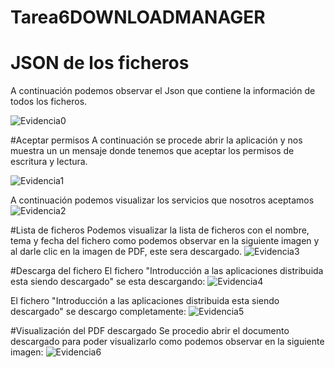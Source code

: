 # Tarea6DOWNLOADMANAGER

# JSON de los ficheros

A continuación podemos observar el Json que contiene la información de todos los ficheros.

![Evidencia0](https://user-images.githubusercontent.com/95297941/150552728-1995a36c-113f-4883-a908-0b4d83281355.png)

#Aceptar permisos
A continuación se procede abrir la aplicación y nos muestra un un mensaje donde tenemos que aceptar los permisos de escritura y lectura.

![Evidencia1](https://user-images.githubusercontent.com/95297941/150552746-69a20956-d215-4b64-9e2d-8ffdff232f42.png)

A continuación podemos visualizar los servicios que nosotros aceptamos
![Evidencia2](https://user-images.githubusercontent.com/95297941/150552766-bd4a47de-5b32-468b-87d5-14c5d9a2dc31.png)

#Lista de ficheros
Podemos visualizar la lista de ficheros con el nombre, tema y fecha del fichero como podemos observar en la siguiente imagen y al darle clic en la imagen de PDF, este sera descargado.
![Evidencia3](https://user-images.githubusercontent.com/95297941/150552788-176725e7-6946-443c-b82d-5f0a94406d3b.png)

#Descarga del fichero
El fichero "Introducción a las aplicaciones distribuida esta siendo descargado" se esta descargando:
![Evidencia4](https://user-images.githubusercontent.com/95297941/150552808-ee5f9637-62d2-4765-a23a-bcc247e53100.png)

El fichero "Introducción a las aplicaciones distribuida esta siendo descargado" se descargo completamente:
![Evidencia5](https://user-images.githubusercontent.com/95297941/150552827-39737388-e72f-45e5-af1f-3eebfb9eb58a.png)


#Visualización del PDF descargado
Se procedio abrir el documento descargado para poder visualizarlo como podemos observar en la siguiente imagen:
![Evidencia6](https://user-images.githubusercontent.com/95297941/150552841-43ec4cf8-5918-4665-b266-d05f9fc42e02.png)
